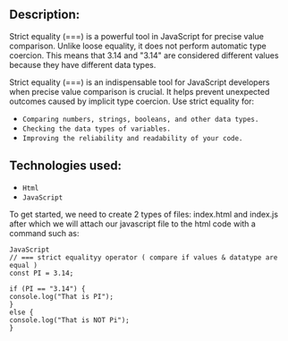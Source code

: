 ## **Description:**
Strict equality (===) is a powerful tool in JavaScript for precise value comparison. Unlike loose equality, it does not perform automatic type coercion. This means that 3.14 and "3.14" are considered different values because they have different data types.

Strict equality (===) is an indispensable tool for JavaScript developers when precise value comparison is crucial. It helps prevent unexpected outcomes caused by implicit type coercion. Use strict equality for:

*  `Comparing numbers, strings, booleans, and other data types.`
*  `Checking the data types of variables.`
*  `Improving the reliability and readability of your code.`

## Technologies used:
*  `Html`
*  `JavaScript`


To get started, we need to create 2 types of files: index.html and index.js after which we will attach our javascript file to the html code with a command such as: 
```
JavaScript
// === strict equalityy operator ( compare if values & datatype are equal )
const PI = 3.14;

if (PI == "3.14") {
console.log("That is PI");
}
else {
console.log("That is NOT Pi");
}
```
